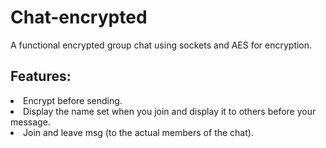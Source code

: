 # Chat-encrypted
A functional encrypted group chat using sockets and AES for encryption.
<br>
<h2>Features:</h2>
<li>
  Encrypt before sending.
</li>
<li>
  Display the name set when you join and display it to others before your message.
</li>
<li>
  Join and leave msg (to the actual members of the chat).
</li>
